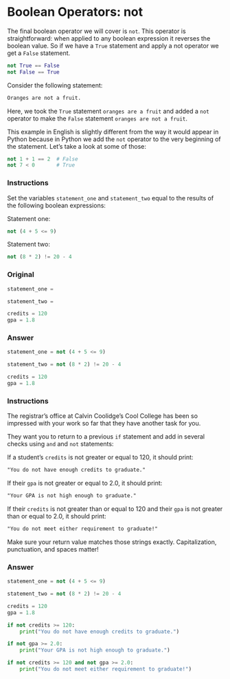 # Boolean Operators: not
The final boolean operator we will cover is `not`. This operator is straightforward: when applied to any boolean expression it reverses the boolean value. So if we have a `True` statement and apply a not operator we get a `False` statement.

```py
not True == False
not False == True
```

Consider the following statement:

```txt
Oranges are not a fruit.
```

Here, we took the `True` statement `oranges are a fruit` and added a `not` operator to make the `False` statement `oranges are not a fruit`.

This example in English is slightly different from the way it would appear in Python because in Python we add the `not` operator to the very beginning of the statement. Let’s take a look at some of those:

```py
not 1 + 1 == 2  # False
not 7 < 0       # True
```

### Instructions

Set the variables `statement_one` and `statement_two` equal to the results of the following boolean expressions:

Statement one:

```py
not (4 + 5 <= 9)
```

Statement two:

```py
not (8 * 2) != 20 - 4
```

### Original

```py
statement_one =

statement_two =

credits = 120
gpa = 1.8

```

### Answer

```py
statement_one = not (4 + 5 <= 9)

statement_two = not (8 * 2) != 20 - 4

credits = 120
gpa = 1.8

```

### Instructions

The registrar’s office at Calvin Coolidge’s Cool College has been so impressed with your work so far that they have another task for you.

They want you to return to a previous `if` statement and add in several checks using `and` and `not` statements:

If a student’s `credits` is not greater or equal to 120, it should print:

```txt
"You do not have enough credits to graduate."
```

If their `gpa` is not greater or equal to 2.0,
it should print:

```txt
"Your GPA is not high enough to graduate."
```

If their `credits` is not greater than or equal to 120 and their `gpa` is not greater than or equal to 2.0, it should print:

```txt
"You do not meet either requirement to graduate!"
```

Make sure your return value matches those strings exactly. Capitalization, punctuation, and spaces matter!

### Answer

```py
statement_one = not (4 + 5 <= 9)

statement_two = not (8 * 2) != 20 - 4

credits = 120
gpa = 1.8

if not credits >= 120:
    print("You do not have enough credits to graduate.")

if not gpa >= 2.0:
    print("Your GPA is not high enough to graduate.")

if not credits >= 120 and not gpa >= 2.0:
    print("You do not meet either requirement to graduate!")
```